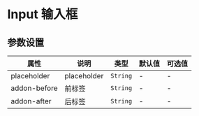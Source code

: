 # Input 输入框

<template>
    <div class="inputs">
        <coding
            title="标准"
            content="简单的输入框。"
            :code="code"
        >
            <y-input placeholder="asdf" v-model="test"></y-input>
            {{test}}
        </coding>
        <coding
            title="大小"
            content="有三种大小，默认、lg、sm。"
            :code="code1"
        >
            <y-input placeholder="default"></y-input>
            <y-input placeholder="lg" size="lg"></y-input>
            <y-input placeholder="sm" size="sm"></y-input>
        </coding>
        <coding
            title="标签"
            content="用于配置一些固定组合。"
            :code="code2"
        >
            <y-input placeholder="default" addon-before="asdf"></y-input>
            <y-input placeholder="default" addon-before="asdf" addon-after="asdf"></y-input>
        </coding>
        <coding
            title="icon"
            content="带有图标的输入框，@icon触发点击事件"
            :code="code2"
        >
            <y-input placeholder="asdf" v-model="test1" icon icon-type="x" @icon="icons"></y-input>
        </coding>
    </div>
</template>
<script>
export default {
    data () {
        return {
            code: 
`<y-input placeholder="asdf" v-model="test"></y-input>`,
            code1:
`<y-input placeholder="default"></y-input>
<y-input placeholder="lg" size="lg"></y-input>
<y-input placeholder="sm" size="sm"></y-input>`,
            code2:
`<y-input placeholder="default" addon-before="asdf"></y-input>
<y-input placeholder="default" addon-before="asdf" addon-after="asdf"></y-input>`,
            code3: 
`<y-input placeholder="asdf" v-model="test1" icon icon-type="x" @icon="icons"></y-input>`,
            test: '',
            test1: ''
        }
    },
    methods: {
        icons (e) {
            this.test1 = ''
        }
    }
}
</script>
<style lang="less">
.inputs {
    .y-input-wrapper {
        margin-bottom: 16px;
    }
}
</style>

## 参数设置

|     属性     |     说明    |   类型   | 默认值 | 可选值 |
| ------------ | ----------- | -------- | ------ | ------ |
| placeholder  | placeholder | `String` | -      | -      |
| addon-before | 前标签      | `String` | -      | -      |
| addon-after  | 后标签      | `String` | -      | -      |